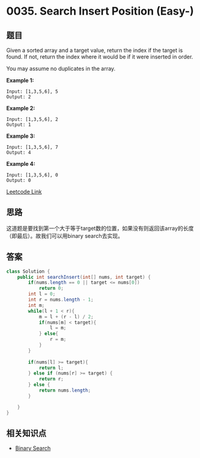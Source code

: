 # 0035. Search Insert Position (Easy-)

## 题目

Given a sorted array and a target value, return the index if the target is found. If not, return the index where it would be if it were inserted in order.

You may assume no duplicates in the array.

**Example 1:**
```
Input: [1,3,5,6], 5
Output: 2
```

**Example 2:**
```
Input: [1,3,5,6], 2
Output: 1
```

**Example 3:**
```
Input: [1,3,5,6], 7
Output: 4
```

**Example 4:**
```
Input: [1,3,5,6], 0
Output: 0
```

[Leetcode Link](https://leetcode.com/problems/search-insert-position/)

## 思路

这道题是要找到第一个大于等于target数的位置，如果没有则返回该array的长度（即最后）。故我们可以用binary search去实现。

## 答案
```Java
class Solution {
    public int searchInsert(int[] nums, int target) {
        if(nums.length == 0 || target <= nums[0])
            return 0;
        int l = 0;
        int r = nums.length - 1;
        int m;
        while(l + 1 < r){
            m = l + (r - l) / 2;
            if(nums[m] < target){
                l = m;
            } else{
                r = m;
            }
        }
        
        if(nums[l] >= target){
            return l;
        } else if (nums[r] >= target) {
            return r;
        } else {
            return nums.length;
        }

    }
}
```

## 相关知识点

+ [Binary Search](/Topic/Binary_Search/)
